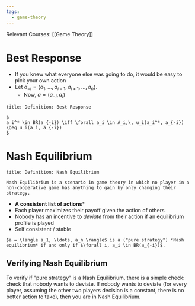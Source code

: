 ```yaml
---
tags:
  - game-theory
---
```

Relevant Courses: [[Game Theory]]

# Best Response
* If you knew what everyone else was going to do, it would be easy to pick your own action
* Let $a_{-i} = \langle a_1, \ldots, a_{i - 1}, a_{i + 1}, \ldots, a_n\rangle$.
	* Now, $a = (a_{-i}, a_{i})$

```ad-summary
title: Definition: Best Response

$
a_i^* \in BR(a_{-i}) \iff \forall a_i \in A_i,\, u_i(a_i^*, a_{-i}) \geq u_i(a_i, a_{-i})
$
```

# Nash Equilibrium

```ad-summary
title: Definition: Nash Equilibrium

Nash Equilibrium is a scenario in game theory in which no player in a non-cooperative game has anything to gain by only changing their strategy.
```

- **A consistent list of actions*** 
- Each player maximizes their payoff given the action of others
- Nobody has an incentive to *deviate* from their action if an equilibrium profile is played
- Self consistent / stable

```ad-summary
$a = \langle a_1, \ldots, a_n \rangle$ is a ("pure strategy") *Nash equilibrium* if and only if $\forall i, a_i \in BR(a_{-i})$.
```


## Verifying Nash Equilibrium

To verify if "pure strategy" is a Nash Equilibrium, there is a simple check: check that nobody wants to deviate. If nobody wants to deviate (for every player, assuming the other two players decision is a constant, there is no better action to take), then you are in Nash Equilibrium.